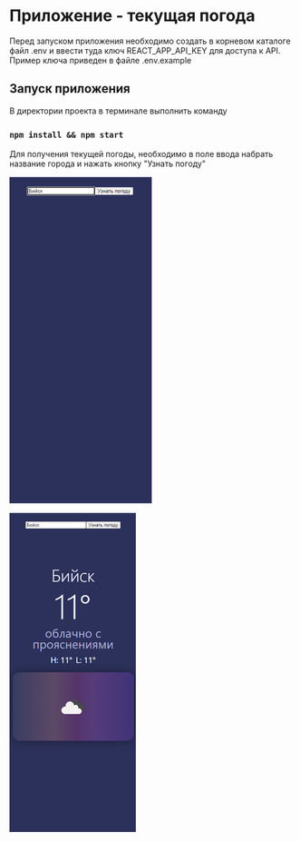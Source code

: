 # Приложение - текущая погода

Перед запуском приложения необходимо создать в корневом каталоге файл .env и ввести туда ключ REACT_APP_API_KEY для доступа к API. Пример ключа приведен в файле .env.example

## Запуск приложения

В директории проекта в терминале выполнить команду

### `npm install && npm start`

Для получения текущей погоды, необходимо в поле ввода набрать название города и нажать кнопку "Узнать погоду"

![Image alt](/src/images/image1.png)

![Image alt](/src/images/image2.png)
